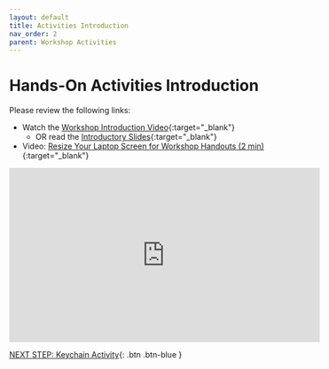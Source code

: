 ```yaml
---
layout: default
title: Activities Introduction
nav_order: 2
parent: Workshop Activities
---
```

# Hands-On Activities Introduction

Please review the following links:

- Watch the [Workshop Introduction Video](https://www.youtube.com/watch?v=CWK0UcdHHuA){:target="_blank"}
    -  OR read the [Introductory Slides](https://bit.ly/2ISxkqh){:target="_blank"}
- Video: [Resize Your Laptop Screen for Workshop Handouts (2 min)](https://www.youtube.com/watch?v=Igk5hZUfzN0){:target="_blank"}

<iframe width="560" height="315" src="https://www.youtube.com/embed/CWK0UcdHHuA" title="An Introduction to 3D Design with TinkerCad & 3D Print - UVic Libraries DSC" frameborder="0" allow="accelerometer; autoplay; clipboard-write; encrypted-media; gyroscope; picture-in-picture; web-share" allowfullscreen></iframe>

[NEXT STEP: Keychain Activity](1-keychain-activity.html){: .btn .btn-blue }
